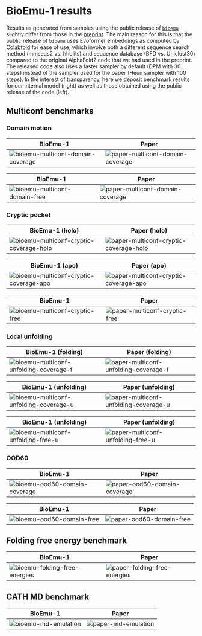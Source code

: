 # BioEmu-1 results

Results as generated from samples using the public release of [`bioemu`](https://github.com/microsoft/bioemu) slightly differ from those in the [preprint](https://www.biorxiv.org/content/10.1101/2024.12.05.626885v1.abstract). The main reason for this is that the public release of `bioemu` uses Evoformer embeddings as computed by [Colabfold](https://github.com/sokrypton/ColabFold) for ease of use, which involve both a different sequence search method (mmseqs2 vs. hhblits) and sequence database (BFD vs. Uniclust30) compared to the original AlphaFold2 code that we had used in the preprint.
The released code also uses a faster sampler by default (DPM with 30 steps) instead of the sampler used for the paper (Heun sampler with 100 steps).
In the interest of transparency, here we deposit benchmark results for our internal model (right) as well as those obtained using the public release of the code (left).

## Multiconf benchmarks

### Domain motion

| BioEmu-1 | Paper |
| ----------------------------------- | ----------------------------------- |
| ![bioemu-multiconf-domain-coverage](/repo_assets/bioemu_domainmotion_rmsd_coverage.png) |  ![paper-multiconf-domain-coverage](/repo_assets/paper_domainmotion_rmsd_coverage.png) |


| BioEmu-1 | Paper |
| ----------------------------------- | ----------------------------------- |
| ![bioemu-multiconf-domain-free](/repo_assets/bioemu_domainmotion_rmsd_free_energy.png) | ![paper-multiconf-domain-coverage](/repo_assets/paper_domainmotion_rmsd_free_energy.png) |



### Cryptic pocket

| BioEmu-1 (holo) | Paper (holo) |
| ----------------------------------- | ----------------------------------- |
| ![bioemu-multiconf-cryptic-coverage-holo](/repo_assets/bioemu_crypticpocket_holo_rmsd_coverage.png) | ![paper-multiconf-cryptic-coverage-holo](/repo_assets/paper_crypticpocket_holo_rmsd_coverage.png) |


| BioEmu-1 (apo) | Paper (apo) |
| ----------------------------------- | ----------------------------------- |
| ![bioemu-multiconf-cryptic-coverage-apo](/repo_assets/bioemu_crypticpocket_apo_rmsd_coverage.png) | ![paper-multiconf-cryptic-coverage-apo](/repo_assets/paper_crypticpocket_apo_rmsd_coverage.png) |

| BioEmu-1 | Paper |
| ----------------------------------- | ----------------------------------- |
| ![bioemu-multiconf-cryptic-free](/repo_assets/bioemu_crypticpocket_rmsd_free_energy.png) | ![paper-multiconf-cryptic-free](/repo_assets/paper_crypticpocket_rmsd_free_energy.png) |



### Local unfolding

| BioEmu-1 (folding) | Paper (folding) |
| ----------------------------------- | ----------------------------------- |
| ![bioemu-multiconf-unfolding-coverage-f](/repo_assets/bioemu_localunfolding_fnc_unfold_f_coverage.png) |  ![paper-multiconf-unfolding-coverage-f](/repo_assets/paper_localunfolding_fnc_unfold_f_coverage.png) |

| BioEmu-1 (unfolding) | Paper (unfolding) |
| ----------------------------------- | ----------------------------------- |
| ![bioemu-multiconf-unfolding-coverage-u](/repo_assets/bioemu_localunfolding_fnc_unfold_u_coverage.png) |  ![paper-multiconf-unfolding-coverage-u](/repo_assets/paper_localunfolding_fnc_unfold_u_coverage.png) |

<!---
| BioEmu-1 (folding) | Paper (folding) |
| ----------------------------------- | ----------------------------------- |
| ![bioemu-multiconf-unfolding-free-f](/repo_assets/bioemu_localunfolding_fnc_unfold_f_free_energy.png) |   ![paper-multiconf-unfolding-free-f](/repo_assets/paper_localunfolding_fnc_unfold_f_free_energy.png) |
-->

| BioEmu-1 (unfolding) | Paper (unfolding) |
| ----------------------------------- | ----------------------------------- |
| ![bioemu-multiconf-unfolding-free-u](/repo_assets/bioemu_localunfolding_fnc_unfold_u_free_energy.png) |   ![paper-multiconf-unfolding-free-u](/repo_assets/bioemu_localunfolding_fnc_unfold_u_free_energy.png) |

 
### OOD60

| BioEmu-1 | Paper |
| ----------------------------------- | ----------------------------------- |
| ![bioemu-ood60-domain-coverage](/repo_assets/bioemu_ood60_rmsd_coverage.png)  |   ![paper-ood60-domain-coverage](/repo_assets/paper_ood60_rmsd_coverage.png) |


| BioEmu-1 | Paper |
| ----------------------------------- | ----------------------------------- |
| ![bioemu-ood60-domain-free](/repo_assets/bioemu_ood60_rmsd_free_energy.png)  |    ![paper-ood60-domain-free](/repo_assets/bioemu_ood60_rmsd_free_energy.png) |



## Folding free energy benchmark

| BioEmu-1 | Paper |
| ----------------------------------- | ----------------------------------- |
| ![bioemu-folding-free-energies](/repo_assets/bioemu_folding_free_energies_scatter.png)  |   ![paper-folding-free-energies](/repo_assets/paper_folding_free_energies_scatter.png) |

## CATH MD benchmark

| BioEmu-1 | Paper |
| ----------------------------------- | ----------------------------------- |
| ![bioemu-md-emulation](/repo_assets/bioemu_md_emulation_mae_free_energy.png)  |   ![paper-md-emulation](/repo_assets/paper_md_emulation_mae_free_energy.png) |
